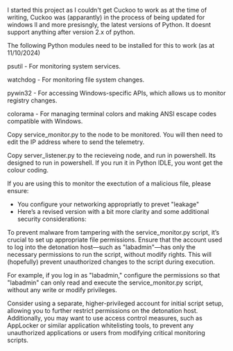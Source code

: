 I started this project as I couldn't get Cuckoo to work as at the time of writing, Cuckoo was (apparantly) in the process of being updated for windows ll and more presisngly,
the latest versions of Python. It doesnt support anything after version 2.x of python.





The following Python modules need to be installed for this to work (as at 11/10/2024)

psutil - For monitoring system services.

watchdog - For monitoring file system changes.

pywin32 - For accessing Windows-specific APIs, which allows us to monitor registry changes.

colorama - For managing terminal colors and making ANSI escape codes compatible with Windows.




Copy service_monitor.py to the node to be monitored. 
You will then need to edit the IP address where to send the telemetry.

Copy server_listener.py to the recieveing node, and run in powershell.
Its designed to run in powershell.
If you run it in Python IDLE, you wont get the colour coding.

If you are using this to monitor the exectution of a malicious file, please ensure:

- You configure your networking appropriatly to prevet "leakage"
- Here’s a revised version with a bit more clarity and some additional security considerations:

To prevent malware from tampering with the service_monitor.py script, it’s crucial to set up appropriate file permissions. 
Ensure that the account used to log into the detonation host—such as "labadmin"—has only the necessary permissions to run the script, without modify rights. 
This will (hopefully) prevent unauthorized changes to the script during execution.

For example, if you log in as "labadmin," configure the permissions so that "labadmin" can only 
read and execute the service_monitor.py script, without any write or modify privileges.

Consider using a separate, higher-privileged account for initial script setup, allowing you to further restrict 
permissions on the detonation host. Additionally, you may want to use access control measures, such as AppLocker or 
similar application whitelisting tools, to prevent any unauthorized applications or users from 
modifying critical monitoring scripts.
